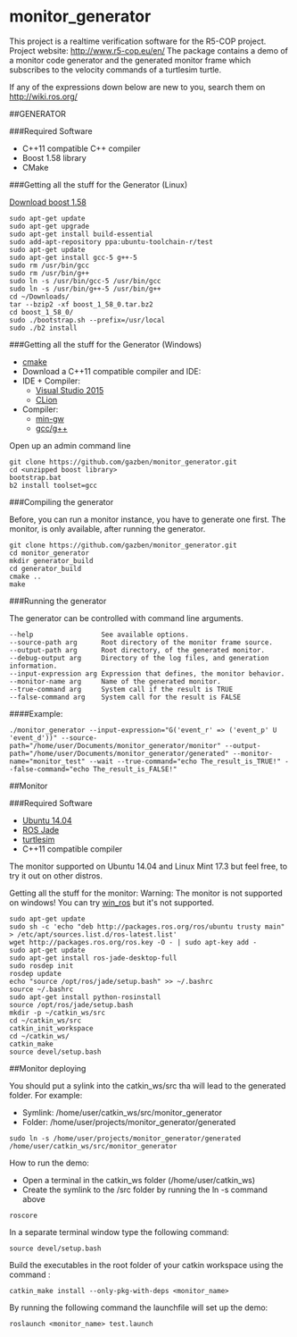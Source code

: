 # monitor_generator
This project is a realtime verification software for the R5-COP project. Project website: http://www.r5-cop.eu/en/
The package contains a demo of a monitor code generator and the generated monitor frame which subscribes to the velocity commands of a turtlesim turtle.

If any of the expressions down below are new to you, search them on http://wiki.ros.org/

##GENERATOR

###Required Software

  * C++11 compatible C++ compiler
  * Boost 1.58 library
  * CMake

###Getting all the stuff for the Generator (Linux)

[Download boost 1.58](http://www.boost.org/users/history/version_1_58_0.html)

  ```
  sudo apt-get update
  sudo apt-get upgrade
  sudo apt-get install build-essential
  sudo add-apt-repository ppa:ubuntu-toolchain-r/test
  sudo apt-get update
  sudo apt-get install gcc-5 g++-5
  sudo rm /usr/bin/gcc
  sudo rm /usr/bin/g++
  sudo ln -s /usr/bin/gcc-5 /usr/bin/gcc
  sudo ln -s /usr/bin/g++-5 /usr/bin/g++
  cd ~/Downloads/
  tar --bzip2 -xf boost_1_58_0.tar.bz2
  cd boost_1_58_0/
  sudo ./bootstrap.sh --prefix=/usr/local
  sudo ./b2 install
  ```

###Getting all the stuff for the Generator (Windows)
- [cmake](https://cmake.org/download)
- Download a C++11 compatible compiler and IDE:
 - IDE + Compiler: 
    - [Visual Studio 2015](https://www.visualstudio.com/en-us/products/visual-studio-community-vs.aspx)
    - [CLion](https://www.jetbrains.com/clion/download)
 - Compiler:
    - [min-gw](http://sourceforge.net/projects/mingw/files/Installer)
    - [gcc/g++](https://gcc.gnu.org)


Open up an admin command line
  ```
  git clone https://github.com/gazben/monitor_generator.git
  cd <unzipped boost library>
  bootstrap.bat
  b2 install toolset=gcc
  ```

###Compiling the generator

Before, you can run a monitor instance, you have to generate one first. The monitor, is only available, after running the generator.

  ```
  git clone https://github.com/gazben/monitor_generator.git
  cd monitor_generator
  mkdir generator_build
  cd generator_build
  cmake ..
  make
  ```

###Running the generator

The generator can be controlled with command line arguments. 
  ```
  --help                 See available options.
  --source-path arg      Root directory of the monitor frame source.
  --output-path arg      Root directory, of the generated monitor.
  --debug-output arg     Directory of the log files, and generation information.
  --input-expression arg Expression that defines, the monitor behavior.
  --monitor-name arg     Name of the generated monitor.
  --true-command arg     System call if the result is TRUE
  --false-command arg    System call for the result is FALSE
  ```


####Example:
  ```
  ./monitor_generator --input-expression="G('event_r' => ('event_p' U 'event_d'))" --source-path="/home/user/Documents/monitor_generator/monitor" --output-path="/home/user/Documents/monitor_generator/generated" --monitor-name="monitor_test" --wait --true-command="echo The_result_is_TRUE!" --false-command="echo The_result_is_FALSE!"
  ```

##Monitor

###Required Software
  * [Ubuntu 14.04](http://releases.ubuntu.com/14.04)
  * [ROS Jade](http://wiki.ros.org/jade/Installation/Ubuntu)
  * [turtlesim](http://wiki.ros.org/turtlesim)
  * C++11 compatible compiler

The monitor supported on Ubuntu 14.04 and Linux Mint 17.3 but feel free, to try it out on other distros.

Getting all the stuff for the monitor:
Warning: The monitor is not supported on windows! You can try [win_ros](http://wiki.ros.org/win_ros) but it's not supported.

  ```
  sudo apt-get update
  sudo sh -c 'echo "deb http://packages.ros.org/ros/ubuntu trusty main" > /etc/apt/sources.list.d/ros-latest.list'
  wget http://packages.ros.org/ros.key -O - | sudo apt-key add -
  sudo apt-get update
  sudo apt-get install ros-jade-desktop-full
  sudo rosdep init
  rosdep update
  echo "source /opt/ros/jade/setup.bash" >> ~/.bashrc
  source ~/.bashrc
  sudo apt-get install python-rosinstall
  source /opt/ros/jade/setup.bash
  mkdir -p ~/catkin_ws/src
  cd ~/catkin_ws/src
  catkin_init_workspace
  cd ~/catkin_ws/
  catkin_make
  source devel/setup.bash
  ```

##Monitor deploying

You should put a sylink into the catkin_ws/src tha will lead to the generated folder.
For example:
  * Symlink: /home/user/catkin_ws/src/monitor_generator
  * Folder: /home/user/projects/monitor_generator/generated


  ```
  sudo ln -s /home/user/projects/monitor_generator/generated /home/user/catkin_ws/src/monitor_generator
  ```


How to run the demo:
  * Open a terminal in the catkin_ws folder (/home/user/catkin_ws)
  * Create the symlink to the /src folder by running the ln -s command above


  ```
 roscore 
  ```

In a separate terminal window type the following command: 

 ```
 source devel/setup.bash
 ```
 
 Build the executables in the root folder of your catkin workspace using the command : 
 
 ```  
 catkin_make install --only-pkg-with-deps <monitor_name>
 ```

 By running the following command the launchfile will set up the demo:

 ``` 
 roslaunch <monitor_name> test.launch
 ```

